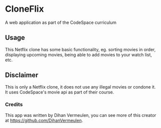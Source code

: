 # CloneFlix

A web application as part of the CodeSpace curriculum

## Usage

This Netflix clone has some basic functionality, eg. sorting movies in order, displaying upcoming movies, being able to add movies to your watch list, etc.

## Disclaimer

This is only a Netflix clone, it does not use any illegal movies or condone it. 
It uses CodeSpace's movie api as part of their course. 

### Credits

This app was written by Dihan Vermeulen, you can see more of this creator at https://github.com/DihanVermeulen.